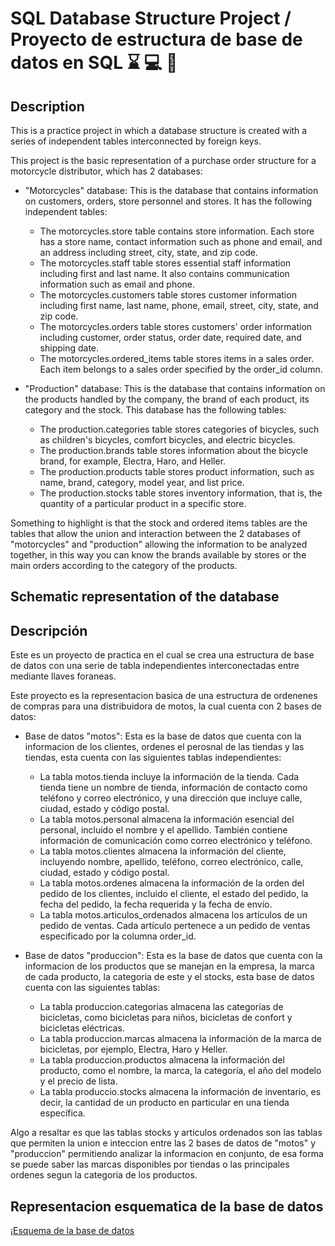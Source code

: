 # SQL Database Structure Project / Proyecto de estructura de base de datos en SQL  :hourglass: :computer: :floppy_disk:

## Description

This is a practice project in which a database structure is created with a series of independent tables interconnected by foreign keys.

This project is the basic representation of a purchase order structure for a motorcycle distributor, which has 2 databases:

* "Motorcycles" database: This is the database that contains information on customers, orders, store personnel and stores. It has the following independent tables:
  - The motorcycles.store table contains store information. Each store has a store name, contact information such as phone and email, and an address including street, city, state, and zip code.
  - The motorcycles.staff table stores essential staff information including first and last name. It also contains communication information such as email and phone.
  - The motorcycles.customers table stores customer information including first name, last name, phone, email, street, city, state, and zip code.
  - The motorcycles.orders table stores customers' order information including customer, order status, order date, required date, and shipping date.
  - The motorcycles.ordered_items table stores items in a sales order. Each item belongs to a sales order specified by the order_id column.

* "Production" database: This is the database that contains information on the products handled by the company, the brand of each product, its category and the stock. This database has the following tables:
  - The production.categories table stores categories of bicycles, such as children's bicycles, comfort bicycles, and electric bicycles.
  - The production.brands table stores information about the bicycle brand, for example, Electra, Haro, and Heller.
  - The production.products table stores product information, such as name, brand, category, model year, and list price.
  - The production.stocks table stores inventory information, that is, the quantity of a particular product in a specific store.
 
Something to highlight is that the stock and ordered items tables are the tables that allow the union and interaction between the 2 databases of "motorcycles" and "production" allowing the information to be analyzed together, in this way you can know the brands available by stores or the main orders according to the category of the products.

## Schematic representation of the database



## Descripción

Este es un proyecto de practica en el cual se crea una estructura de base de datos con una serie de tabla independientes interconectadas entre mediante llaves foraneas.

Este proyecto es la representacion basica de una estructura de ordenenes de compras para una distribuidora de motos, la cual cuenta con 2 bases de datos:

* Base de datos "motos": Esta es la base de datos que cuenta con la informacion de los clientes, ordenes el perosnal de las tiendas y las tiendas, esta cuenta con las siguientes tablas independientes:
  -  La tabla motos.tienda incluye la información de la tienda. Cada tienda tiene un nombre de tienda, información de contacto como teléfono y correo electrónico, y una dirección que incluye calle, ciudad, estado y código postal.
  -  La tabla motos.personal almacena la información esencial del personal, incluido el nombre y el apellido. También contiene información de comunicación como correo electrónico y teléfono.
  -  La tabla motos.clientes almacena la información del cliente, incluyendo nombre, apellido, teléfono, correo electrónico, calle, ciudad, estado y código postal.
  -  La tabla motos.ordenes almacena la información de la orden del pedido de los clientes, incluido el cliente, el estado del pedido, la fecha del pedido, la fecha requerida y la fecha de envío.
  -  La tabla motos.articulos_ordenados almacena los artículos de un pedido de ventas. Cada artículo pertenece a un pedido de ventas especificado por la columna order_id.

* Base de datos "produccion": Esta es la base de datos que cuenta con la informacion de los productos que se manejan en la empresa, la marca de cada producto, la categoria de este y el stocks, esta base de datos cuenta con las siguientes tablas:
  - La tabla produccion.categorias almacena las categorías de bicicletas, como bicicletas para niños, bicicletas de confort y bicicletas eléctricas.
  - La tabla produccion.marcas almacena la información de la marca de bicicletas, por ejemplo, Electra, Haro y Heller.
  - La tabla produccion.productos almacena la información del producto, como el nombre, la marca, la categoría, el año del modelo y el precio de lista.
  - La tabla produccio.stocks almacena la información de inventario, es decir, la cantidad de un producto en particular en una tienda específica. 

Algo a resaltar es que las tablas stocks y articulos ordenados son las tablas que permiten la union e inteccion entre las 2 bases de datos de "motos" y "produccion" permitiendo analizar la informacion en conjunto, de esa forma se puede saber las marcas disponibles por tiendas o las principales ordenes segun la categoria de los productos.

## Representacion esquematica de la base de datos
¡[Esquema de la base de datos](https://github.com/NixonGarciaRamirez/Proyecto-de-estructura-de-base-de-datos-SQL/blob/main/esquema.png)
